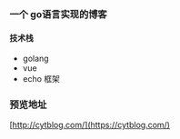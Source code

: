 ### 一个 go语言实现的博客 
#### 技术栈
- golang
- vue
- echo 框架
### 预览地址
[http://cytblog.com/](https://cytblog.com/)
